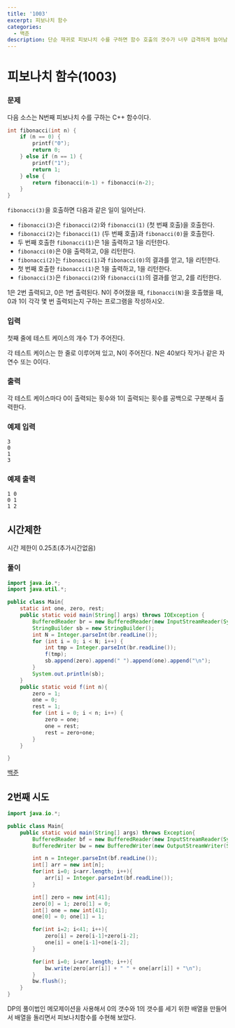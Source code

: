 ```yaml
---
title: '1003'
excerpt: 피보나치 함수
categories:
  - 백준
description: 단순 재귀로 피보나치 수를 구하면 함수 호출의 갯수가 너무 급격하게 늘어남
---
```


# 피보나치 함수\(1003\)

### 문제

다음 소스는 N번째 피보나치 수를 구하는 C++ 함수이다.

```cpp
int fibonacci(int n) {
    if (n == 0) {
        printf("0");
        return 0;
    } else if (n == 1) {
        printf("1");
        return 1;
    } else {
        return fibonacci(n‐1) + fibonacci(n‐2);
    }
}
```

`fibonacci(3)`을 호출하면 다음과 같은 일이 일어난다.

* `fibonacci(3)`은 `fibonacci(2)`와 `fibonacci(1)` \(첫 번째 호출\)을 호출한다.
* `fibonacci(2)`는 `fibonacci(1)` \(두 번째 호출\)과 `fibonacci(0)`을 호출한다.
* 두 번째 호출한 `fibonacci(1)`은 1을 출력하고 1을 리턴한다.
* `fibonacci(0)`은 0을 출력하고, 0을 리턴한다.
* `fibonacci(2)`는 `fibonacci(1)`과 `fibonacci(0)`의 결과를 얻고, 1을 리턴한다.
* 첫 번째 호출한 `fibonacci(1)`은 1을 출력하고, 1을 리턴한다.
* `fibonacci(3)`은 `fibonacci(2)`와 `fibonacci(1)`의 결과를 얻고, 2를 리턴한다.

1은 2번 출력되고, 0은 1번 출력된다. N이 주어졌을 때, `fibonacci(N)`을 호출했을 때, 0과 1이 각각 몇 번 출력되는지 구하는 프로그램을 작성하시오.

### 입력

첫째 줄에 테스트 케이스의 개수 T가 주어진다.

각 테스트 케이스는 한 줄로 이루어져 있고, N이 주어진다. N은 40보다 작거나 같은 자연수 또는 0이다.

### 출력

각 테스트 케이스마다 0이 출력되는 횟수와 1이 출력되는 횟수를 공백으로 구분해서 출력한다.

### 예제 입력

```text
3
0
1
3
```

### 예제 출력

```text
1 0
0 1
1 2
```

## 시간제한

시간 제한이 0.25초\(추가시간없음\)

### 풀이

```java
import java.io.*;
import java.util.*;

public class Main{
    static int one, zero, rest;
    public static void main(String[] args) throws IOException {
        BufferedReader br = new BufferedReader(new InputStreamReader(System.in));
        StringBuilder sb = new StringBuilder();
        int N = Integer.parseInt(br.readLine());
        for (int i = 0; i < N; i++) {
            int tmp = Integer.parseInt(br.readLine());
            f(tmp);
            sb.append(zero).append(" ").append(one).append("\n");
        }
        System.out.println(sb);
    }
    public static void f(int n){
        zero = 1;
        one = 0;
        rest = 1;
        for (int i = 0; i < n; i++) {
            zero = one;
            one = rest;
            rest = zero+one;
        }
    }

}
```

[백준](https://www.acmicpc.net/problem/1003)



## 2번째 시도



```java
import java.io.*;

public class Main{
    public static void main(String[] args) throws Exception{
        BufferedReader bf = new BufferedReader(new InputStreamReader(System.in));
        BufferedWriter bw = new BufferedWriter(new OutputStreamWriter(System.out));

        int n = Integer.parseInt(bf.readLine());
        int[] arr = new int[n];
        for(int i=0; i<arr.length; i++){
            arr[i] = Integer.parseInt(bf.readLine());
        }

        int[] zero = new int[41];
        zero[0] = 1; zero[1] = 0;
        int[] one = new int[41];
        one[0] = 0; one[1] = 1;

        for(int i=2; i<41; i++){
            zero[i] = zero[i-1]+zero[i-2];
            one[i] = one[i-1]+one[i-2];
        }

        for(int i=0; i<arr.length; i++){
            bw.write(zero[arr[i]] + " " + one[arr[i]] + "\n");
        }
        bw.flush();
    }
}
```

DP의 풀이법인 메모제이션을 사용해서 0의 갯수와 1의 갯수를 세기 위한 배열을 만들어서 배열을 돌리면서 피보나치함수를 수현해 보았다.





